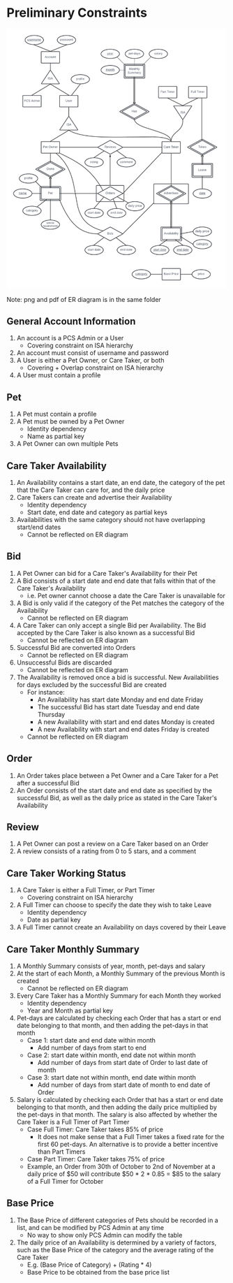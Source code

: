 # Preliminary Constraints

![](Preliminary_ER_Diagram.png)

Note: png and pdf of ER diagram is in the same folder

## General Account Information

1. An account is a PCS Admin or a User 
    - Covering constraint on ISA hierarchy
2. An account must consist of username and password
3. A User is either a Pet Owner, or Care Taker, or both
    - Covering + Overlap constraint on ISA hierarchy
4. A User must contain a profile

## Pet

1. A Pet must contain a profile
2. A Pet must be owned by a Pet Owner
    - Identity dependency
    - Name as partial key
3. A Pet Owner can own multiple Pets

## Care Taker Availability

1. An Availability contains a start date, an end date, the category of the pet that the Care Taker  can care for, and the daily price
2. Care Takers can create and advertise their Availability 
    - Identity dependency
    - Start date, end date and category as partial keys
3. Availabilities with the same category should not have overlapping start/end dates 
    - Cannot be reflected on ER diagram

## Bid

1. A Pet Owner can bid for a Care Taker's Availability for their Pet
2. A Bid consists of a start date and end date that falls within that of the Care Taker's Availability
    - i.e. Pet owner cannot choose a date the Care Taker is unavailable for
3. A Bid is only valid if the category of the Pet matches the category of the Availability
    - Cannot be reflected on ER diagram
4. A Care Taker can only accept a single Bid per Availability. The Bid accepted by the Care Taker is also known as a successful Bid
    - Cannot be reflected on ER diagram
5. Successful Bid are converted into Orders
    - Cannot be reflected on ER diagram
6. Unsuccessful Bids are discarded
    - Cannot be reflected on ER diagram
7. The Availability is removed once a bid is successful. New Availabilities for days excluded by the successful Bid are created
    - For instance:
      - An Availability has start date Monday and end date Friday
      - The successful Bid has start date Tuesday and end date Thursday
      - A new Availability with start and end dates Monday is created
      - A new Availability with start and end dates Friday is created
    - Cannot be reflected on ER diagram
    
## Order

1. An Order takes place between a Pet Owner and a Care Taker for a Pet after a successful Bid 
2. An Order consists of the start date and end date as specified by the successful Bid, as well as the daily price as stated in the Care Taker's Availability

## Review

1. A Pet Owner can post a review on a Care Taker based on an Order
2. A review consists of a rating from 0 to 5 stars, and a comment

## Care Taker Working Status

1. A Care Taker is either a Full Timer, or Part Timer
    - Covering constraint on ISA hierarchy
2. A Full Timer can choose to specify the date they wish to take Leave
    - Identity dependency
    - Date as partial key
3. A Full Timer cannot create an Availability on days covered by their Leave

## Care Taker Monthly Summary

1. A Monthly Summary consists of year, month, pet-days and salary
2. At the start of each Month, a Monthly Summary of the previous Month is created
    - Cannot be reflected on ER diagram
3. Every Care Taker has a Monthly Summary for each Month they worked
    - Identity dependency
    - Year and Month as partial key
4. Pet-days are calculated by checking each Order that has a start or end date belonging to that month, and then adding the pet-days in that month
    - Case 1: start date and end date within month
      - Add number of days from start to end
    - Case 2: start date within month, end date not within month
      - Add number of days from start date of Order to last date of month
    - Case 3: start date not within month, end date within month
      - Add number of days from start date of month to end date of Order
5. Salary is calculated by checking each Order that has a start or end date belonging to that month, and then adding the daily price multiplied by the pet-days in that month. The salary is also affected by whether the Care Taker is a Full Timer of Part Timer
    - Case Full Timer: Care Taker takes 85% of price
      - It does not make sense that a Full Timer takes a fixed rate for the first 60 pet-days. An alternative is to provide a better incentive than Part Timers
    - Case Part Timer: Care Taker takes 75% of price
    - Example, an Order from 30th of October to 2nd of November at a daily price of $50 will contribute $50 * 2 * 0.85 = $85 to the salary of a Full Timer for October 

## Base Price

1. The Base Price of different categories of Pets should be recorded in a list, and can be modified by PCS Admin at any time
    - No way to show only PCS Admin can modify the table
2. The daily price of an Availability is determined by a variety of factors, such as the Base Price of the category and the average rating of the Care Taker
    - E.g. (Base Price of Category) + (Rating * 4)
    - Base Price to be obtained from the base price list

